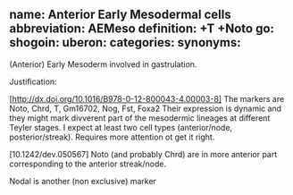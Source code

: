name: Anterior Early Mesodermal cells 
abbreviation: AEMeso
definition: +T +Noto
go:
shogoin: 
uberon:
categories:
synonyms:
---

(Anterior) Early Mesoderm involved in gastrulation. 

Justification:

[http://dx.doi.org/10.1016/B978-0-12-800043-4.00003-8]
The markers are Noto, Chrd, T, Gm16702, Nog, Fst, Foxa2
Their expression is dynamic and they might mark divverent part of the mesodermic lineages at different Teyler stages.
I expect at least two cell types (anterior/node, posterior/streak). Requires more attention ot get it right.

[10.1242/dev.050567]
Noto (and probably Chrd) are in more anterior part corresponding to the anterior streak/node.

Nodal is another (non exclusive) marker
